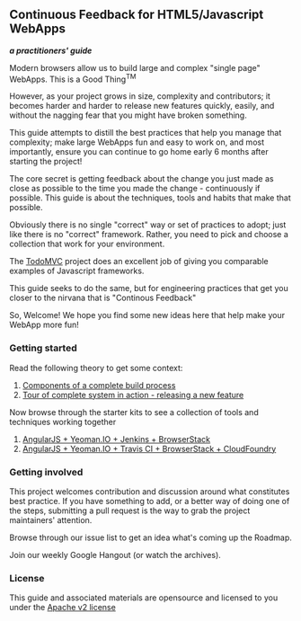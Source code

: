 ## Continuous Feedback for HTML5/Javascript WebApps
__*a practitioners' guide*__

Modern browsers allow us to build large and complex "single page" WebApps.  This is a Good Thing<sup>TM</sup>

However, as your project grows in size, complexity and contributors; it becomes harder and harder to release new features quickly, easily, and without the nagging fear that you might have broken something.

This guide attempts to distill the best practices that help you manage that complexity; make large WebApps fun and easy to work on, and most importantly, ensure you can continue to go home early 6 months after starting the project!

The core secret is getting feedback about the change you just made as close as possible to the time you made the change - continuously if possible.  This guide is about the techniques, tools and habits that make that possible.

Obviously there is no single "correct" way or set of practices to adopt; just like there is no "correct" framework.  Rather, you need to pick and choose a collection that work for your environment.

The [TodoMVC](http://todomvc.com/) project does an excellent job of giving you comparable examples of Javascript frameworks.

This guide seeks to do the same, but for engineering practices that get you closer to the nirvana that is "Continous Feedback"

So, Welcome!  We hope you find some new ideas here that help make your WebApp more fun! 

### Getting started

Read the following theory to get some context:

1. [Components of a complete build process](https://github.com/cityindex/todomvc-continuous-feedback/blob/master/theory/components.md)
1. [Tour of complete system in action - releasing a new feature](https://github.com/cityindex/todomvc-continuous-feedback/blob/master/theory/tour.md)

Now browse through the starter kits to see a collection of tools and techniques working together

1. [AngularJS + Yeoman.IO + Jenkins + BrowserStack](https://github.com/cityindex/todomvc-continuous-feedback/tree/angularjs-yeoman-jenkins-browserstack)
1. [AngularJS + Yeoman.IO + Travis CI + BrowserStack + CloudFoundry](https://github.com/cityindex/todomvc-continuous-feedback/tree/angularjs_travis-ci_browserstack)

### Getting involved

This project welcomes contribution and discussion around what constitutes best practice.    If you have something to add, or a better way of doing one of the steps, submitting a pull request is the way to grab the project maintainers' attention.

Browse through our issue list to get an idea what's coming up the Roadmap.

Join our weekly Google Hangout (or watch the archives).

### License

This guide and associated materials are opensource and licensed to you under the [Apache v2 license](https://github.com/cityindex/todomvc-continuous-feedback/blob/master/LICENSE.txt)
